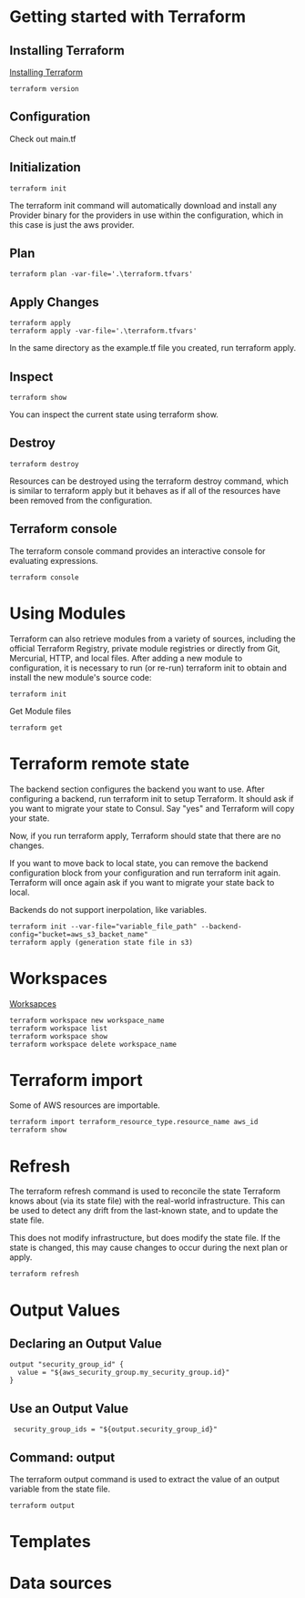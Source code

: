 # Getting started with Terraform 
## Installing Terraform
[Installing Terraform](https://learn.hashicorp.com/terraform/getting-started/install.html)
```
terraform version
```

## Configuration
Check out main.tf

## Initialization
```
terraform init
```
The terraform init command will automatically download and install any Provider binary for the providers in use within the configuration, which in this case is just the aws provider.

## Plan
```
terraform plan -var-file='.\terraform.tfvars'
```

## Apply Changes
```
terraform apply
terraform apply -var-file='.\terraform.tfvars'
```
In the same directory as the example.tf file you created, run terraform apply. 

## Inspect
```
terraform show
```
You can inspect the current state using terraform show.


## Destroy
```
terraform destroy
```
Resources can be destroyed using the terraform destroy command, which is similar to terraform apply but it behaves as if all of the resources have been removed from the configuration.

## Terraform console
The terraform console command provides an interactive console for evaluating expressions.
```
terraform console
```

#  Using Modules
 Terraform can also retrieve modules from a variety of sources, including the official Terraform Registry, private module registries or directly from Git, Mercurial, HTTP, and local files.
After adding a new module to configuration, it is necessary to run (or re-run) terraform init to obtain and install the new module's source code:
```
terraform init
```
Get Module files
```
terraform get
```

#  Terraform remote state
The backend section configures the backend you want to use. After configuring a backend, run terraform init to setup Terraform. It should ask if you want to migrate your state to Consul. Say "yes" and Terraform will copy your state.

Now, if you run terraform apply, Terraform should state that there are no changes.

If you want to move back to local state, you can remove the backend configuration block from your configuration and run terraform init again. Terraform will once again ask if you want to migrate your state back to local.

Backends do not support inerpolation, like variables.

```
terraform init --var-file="variable_file_path" --backend-config="bucket=aws_s3_backet_name"
terraform apply (generation state file in s3)
```

# Workspaces
[Worksapces](https://www.terraform.io/docs/state/workspaces.html)
```
terraform workspace new workspace_name
terraform workspace list
terraform workspace show
terraform workspace delete workspace_name
```

# Terraform import
Some of AWS resources are importable.
```
terraform import terraform_resource_type.resource_name aws_id
terraform show
```
# Refresh
The terraform refresh command is used to reconcile the state Terraform knows about (via its state file) with the real-world infrastructure. This can be used to detect any drift from the last-known state, and to update the state file.

This does not modify infrastructure, but does modify the state file. If the state is changed, this may cause changes to occur during the next plan or apply.
```
terraform refresh
```

# Output Values
## Declaring an Output Value
```
output "security_group_id" {
  value = "${aws_security_group.my_security_group.id}"
}
```

## Use an Output Value
```
 security_group_ids = "${output.security_group_id}"
```

## Command: output
The terraform output command is used to extract the value of an output variable from the state file.
```
terraform output
```
# Templates

# Data sources

